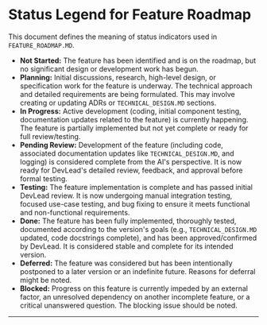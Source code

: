 # Status Legend for Feature Roadmap

This document defines the meaning of status indicators used in `FEATURE_ROADMAP.MD`.

*   **Not Started:** The feature has been identified and is on the roadmap, but no significant design or development work has begun.
*   **Planning:** Initial discussions, research, high-level design, or specification work for the feature is underway. The technical approach and detailed requirements are being formulated. This may involve creating or updating ADRs or `TECHNICAL_DESIGN.MD` sections.
*   **In Progress:** Active development (coding, initial component testing, documentation updates related to the feature) is currently happening. The feature is partially implemented but not yet complete or ready for full review/testing.
*   **Pending Review:** Development of the feature (including code, associated documentation updates like `TECHNICAL_DESIGN.MD`, and logging) is considered complete from the AI's perspective. It is now ready for DevLead's detailed review, feedback, and approval before formal testing.
*   **Testing:** The feature implementation is complete and has passed initial DevLead review. It is now undergoing manual integration testing, focused use-case testing, and bug fixing to ensure it meets functional and non-functional requirements.
*   **Done:** The feature has been fully implemented, thoroughly tested, documented according to the version's goals (e.g., `TECHNICAL_DESIGN.MD` updated, code docstrings complete), and has been approved/confirmed by DevLead. It is considered stable and complete for its intended version.
*   **Deferred:** The feature was considered but has been intentionally postponed to a later version or an indefinite future. Reasons for deferral might be noted.
*   **Blocked:** Progress on this feature is currently impeded by an external factor, an unresolved dependency on another incomplete feature, or a critical unanswered question. The blocking issue should be noted.

---